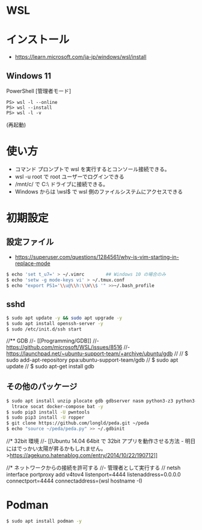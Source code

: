 # WSL
# インストール
- https://learn.microsoft.com/ja-jp/windows/wsl/install
## Windows 11
PowerShell \[管理者モード]
```pwsh
PS> wsl -l --online
PS> wsl --install
PS> wsl -l -v
```
(再起動)
# 使い方
- コマンド プロンプトで wsl を実行するとコンソール接続できる。
- wsl -u root で root ユーザーでログインできる
- /mnt/c/ で C:\ ドライブに接続できる。
- Windows からは \\wsl$ で wsl 側のファイルシステムにアクセスできる

# 初期設定
## 設定ファイル
- https://superuser.com/questions/1284561/why-is-vim-starting-in-replace-mode

```bash
$ echo 'set t_u7=' > ~/.vimrc        ## Windows 10 の場合のみ
$ echo 'setw -g mode-keys vi' > ~/.tmux.conf
$ echo "export PS1='\\u@\\h:\\W\\$ '" >>~/.bash_profile
```
## sshd
```bash
$ sudo apt update -y && sudo apt upgrade -y
$ sudo apt install openssh-server -y
$ sudo /etc/init.d/ssh start
```
//** GDB
//- [[Programming/GDB]]
//- https://github.com/microsoft/WSL/issues/8516
//- https://launchpad.net/~ubuntu-support-team/+archive/ubuntu/gdb
//
// $ sudo add-apt-repository ppa:ubuntu-support-team/gdb
// $ sudo apt update
// $ sudo apt-get install gdb
## その他のパッケージ
```bash
$ sudo apt install unzip plocate gdb gdbserver nasm python3-z3 python3-scapy python3-pip \
  ltrace socat docker-compose bat -y
$ sudo pip3 install -U pwntools
$ sudo pip3 install -U ropper
$ git clone https://github.com/longld/peda.git ~/peda
$ echo "source ~/peda/peda.py" >> ~/.gdbinit
```
//* 32bit 環境
//- [[Ubuntu 14.04 64bit で 32bit アプリを動作させる方法 - 明日にはでっかい太陽が昇るかもしれません。>https://agekuno.hatenablog.com/entry/2014/10/22/190712]]

//* ネットワークからの接続を許可する
//- 管理者として実行する
// netsh interface portproxy add v4tov4 listenport=4444 listenaddress=0.0.0.0 connectport=4444 connectaddress=(wsl hostname -I)
# Podman
```bash
$ sudo apt install podman -y
```

